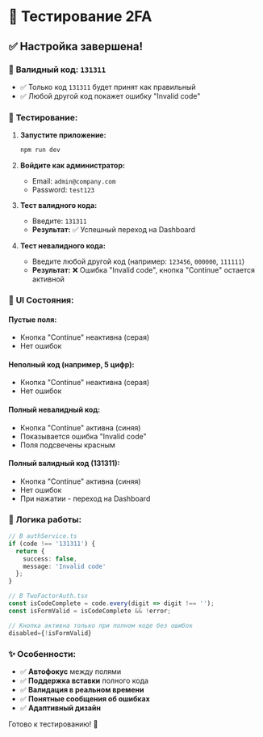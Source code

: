 # 🧪 Тестирование 2FA

## ✅ Настройка завершена!

### 🔑 **Валидный код: `131311`**
- ✅ Только код `131311` будет принят как правильный
- ✅ Любой другой код покажет ошибку "Invalid code"

### 🎯 **Тестирование:**

1. **Запустите приложение:**
   ```bash
   npm run dev
   ```

2. **Войдите как администратор:**
   - Email: `admin@company.com`
   - Password: `test123`

3. **Тест валидного кода:**
   - Введите: `131311`
   - **Результат:** ✅ Успешный переход на Dashboard

4. **Тест невалидного кода:**
   - Введите любой другой код (например: `123456`, `000000`, `111111`)
   - **Результат:** ❌ Ошибка "Invalid code", кнопка "Continue" остается активной

### 🎨 **UI Состояния:**

#### **Пустые поля:**
- Кнопка "Continue" неактивна (серая)
- Нет ошибок

#### **Неполный код (например, 5 цифр):**
- Кнопка "Continue" неактивна (серая)
- Нет ошибок

#### **Полный невалидный код:**
- Кнопка "Continue" активна (синяя)
- Показывается ошибка "Invalid code"
- Поля подсвечены красным

#### **Полный валидный код (131311):**
- Кнопка "Continue" активна (синяя)
- Нет ошибок
- При нажатии - переход на Dashboard

### 🔧 **Логика работы:**

```typescript
// В authService.ts
if (code !== '131311') {
  return {
    success: false,
    message: 'Invalid code'
  };
}

// В TwoFactorAuth.tsx
const isCodeComplete = code.every(digit => digit !== '');
const isFormValid = isCodeComplete && !error;

// Кнопка активна только при полном коде без ошибок
disabled={!isFormValid}
```

### ✨ **Особенности:**

- ✅ **Автофокус** между полями
- ✅ **Поддержка вставки** полного кода
- ✅ **Валидация в реальном времени**
- ✅ **Понятные сообщения об ошибках**
- ✅ **Адаптивный дизайн**

Готово к тестированию! 🎉
